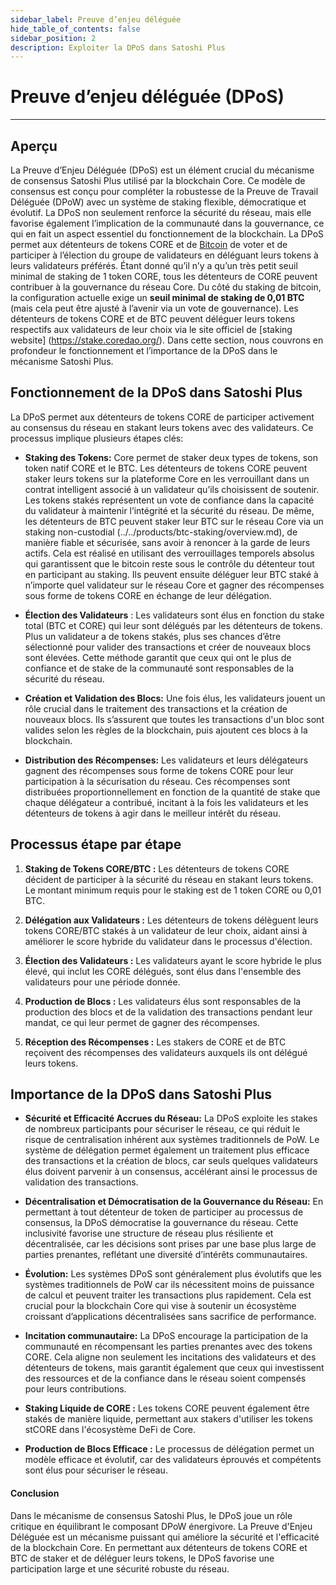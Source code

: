 ```yaml
---
sidebar_label: Preuve d’enjeu déléguée
hide_table_of_contents: false
sidebar_position: 2
description: Exploiter la DPoS dans Satoshi Plus
---
```


# Preuve d’enjeu déléguée (DPoS)

---

## Aperçu

La Preuve d’Enjeu Déléguée (DPoS) est un élément crucial du mécanisme de consensus Satoshi Plus utilisé par la blockchain Core. Ce modèle de consensus est conçu pour compléter la robustesse de la Preuve de Travail Déléguée (DPoW) avec un système de staking flexible, démocratique et évolutif. La DPoS non seulement renforce la sécurité du réseau, mais elle favorise également l’implication de la communauté dans la gouvernance, ce qui en fait un aspect essentiel du fonctionnement de la blockchain.
La DPoS permet aux détenteurs de tokens CORE et de [Bitcoin](../../products/btc-staking/overview.md) de voter et de participer à l’élection du groupe de validateurs en déléguant leurs tokens à leurs validateurs préférés. Étant donné qu’il n’y a qu’un très petit seuil minimal de staking de 1 token CORE, tous les détenteurs de CORE peuvent contribuer à la gouvernance du réseau Core. Du côté du staking de bitcoin, la configuration actuelle exige un **seuil minimal de staking de 0,01 BTC** (mais cela peut être ajusté à l’avenir via un vote de gouvernance). Les détenteurs de tokens CORE et de BTC peuvent déléguer leurs tokens respectifs aux validateurs de leur choix via le site officiel de [staking website]
(https://stake.coredao.org/). Dans cette section, nous couvrons en profondeur le fonctionnement et l’importance de la DPoS dans le mécanisme Satoshi Plus.

## Fonctionnement de la DPoS dans Satoshi Plus

La DPoS permet aux détenteurs de tokens CORE de participer activement au consensus du réseau en stakant leurs tokens avec des validateurs. Ce processus implique plusieurs étapes clés:

- **Staking des Tokens:** Core permet de staker deux types de tokens, son token natif CORE et le BTC. Les détenteurs de tokens CORE peuvent staker leurs tokens sur la plateforme Core en les verrouillant dans un contrat intelligent associé à un validateur qu’ils choisissent de soutenir. Les tokens stakés représentent un vote de confiance dans la capacité du validateur à maintenir l’intégrité et la sécurité du réseau. De même, les détenteurs de BTC peuvent staker leur BTC sur le réseau Core via un staking non-custodial (../../products/btc-staking/overview.md), de manière fiable et sécurisée, sans avoir à renoncer à la garde de leurs actifs. Cela est réalisé en utilisant des verrouillages temporels absolus qui garantissent que le bitcoin reste sous le contrôle du détenteur tout en participant au staking. Ils peuvent ensuite déléguer leur BTC staké à n’importe quel validateur sur le réseau Core et gagner des récompenses sous forme de tokens CORE en échange de leur délégation.

- **Élection des Validateurs** : Les validateurs sont élus en fonction du stake total (BTC et CORE) qui leur sont délégués par les détenteurs de tokens. Plus un validateur a de tokens stakés, plus ses chances d’être sélectionné pour valider des transactions et créer de nouveaux blocs sont élevées. Cette méthode garantit que ceux qui ont le plus de confiance et de stake de la communauté sont responsables de la sécurité du réseau.

- **Création et Validation des Blocs:** Une fois élus, les validateurs jouent un rôle crucial dans le traitement des transactions et la création de nouveaux blocs. Ils s’assurent que toutes les transactions d'un bloc sont valides selon les règles de la blockchain, puis ajoutent ces blocs à la blockchain.

- **Distribution des Récompenses:** Les validateurs et leurs délégateurs gagnent des récompenses sous forme de tokens CORE pour leur participation à la sécurisation du réseau. Ces récompenses sont distribuées proportionnellement en fonction de la quantité de stake que chaque délégateur a contribué, incitant à la fois les validateurs et les détenteurs de tokens à agir dans le meilleur intérêt du réseau.

## Processus étape par étape

1. **Staking de Tokens CORE/BTC :** Les détenteurs de tokens CORE décident de participer à la sécurité du réseau en stakant leurs tokens. Le montant minimum requis pour le staking est de 1 token CORE ou 0,01 BTC.

2. **Délégation aux Validateurs :** Les détenteurs de tokens délèguent leurs tokens CORE/BTC stakés à un validateur de leur choix, aidant ainsi à améliorer le score hybride du validateur dans le processus d'élection.

3. **Élection des Validateurs :** Les validateurs ayant le score hybride le plus élevé, qui inclut les CORE délégués, sont élus dans l'ensemble des validateurs pour une période donnée.

4. **Production de Blocs :** Les validateurs élus sont responsables de la production des blocs et de la validation des transactions pendant leur mandat, ce qui leur permet de gagner des récompenses.

5. **Réception des Récompenses :** Les stakers de CORE et de BTC reçoivent des récompenses des validateurs auxquels ils ont délégué leurs tokens.

## Importance de la DPoS dans Satoshi Plus

- **Sécurité et Efficacité Accrues du Réseau:** La DPoS exploite les stakes de nombreux participants pour sécuriser le réseau, ce qui réduit le risque de centralisation inhérent aux systèmes traditionnels de PoW. Le système de délégation permet également un traitement plus efficace des transactions et la création de blocs, car seuls quelques validateurs élus doivent parvenir à un consensus, accélérant ainsi le processus de validation des transactions.

- **Décentralisation et Démocratisation de la Gouvernance du Réseau:** En permettant à tout détenteur de token de participer au processus de consensus, la DPoS démocratise la gouvernance du réseau. Cette inclusivité favorise une structure de réseau plus résiliente et décentralisée, car les décisions sont prises par une base plus large de parties prenantes, reflétant une diversité d’intérêts communautaires.

- **Évolution:** Les systèmes DPoS sont généralement plus évolutifs que les systèmes traditionnels de PoW car ils nécessitent moins de puissance de calcul et peuvent traiter les transactions plus rapidement. Cela est crucial pour la blockchain Core qui vise à soutenir un écosystème croissant d’applications décentralisées sans sacrifice de performance.

- **Incitation communautaire:** La DPoS encourage la participation de la communauté en récompensant les parties prenantes avec des tokens CORE. Cela aligne non seulement les incitations des validateurs et des détenteurs de tokens, mais garantit également que ceux qui investissent des ressources et de la confiance dans le réseau soient compensés pour leurs contributions.

- **Staking Liquide de CORE :** Les tokens CORE peuvent également être stakés de manière liquide, permettant aux stakers d'utiliser les tokens stCORE dans l'écosystème DeFi de Core.

- **Production de Blocs Efficace :** Le processus de délégation permet un modèle efficace et évolutif, car des validateurs éprouvés et compétents sont élus pour sécuriser le réseau.

#### **Conclusion**

Dans le mécanisme de consensus Satoshi Plus, le DPoS joue un rôle critique en équilibrant le composant DPoW énergivore. La Preuve d'Enjeu Déléguée est un mécanisme puissant qui améliore la sécurité et l'efficacité de la blockchain Core. En permettant aux détenteurs de tokens CORE et BTC de staker et de déléguer leurs tokens, le DPoS favorise une participation large et une sécurité robuste du réseau.
